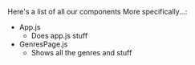 Here's a list of all our components
More specifically...:
- App.js
    - Does app.js stuff
- GenresPage.js
    - Shows all the genres and stuff